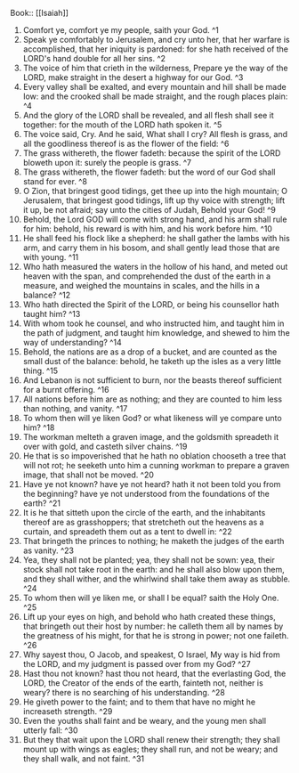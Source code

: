  Book:: [[Isaiah]]
 1. Comfort ye, comfort ye my people, saith your God. ^1
 2. Speak ye comfortably to Jerusalem, and cry unto her, that her warfare is accomplished, that her iniquity is pardoned: for she hath received of the LORD's hand double for all her sins. ^2
 3. The voice of him that crieth in the wilderness, Prepare ye the way of the LORD, make straight in the desert a highway for our God. ^3
 4. Every valley shall be exalted, and every mountain and hill shall be made low: and the crooked shall be made straight, and the rough places plain: ^4
 5. And the glory of the LORD shall be revealed, and all flesh shall see it together: for the mouth of the LORD hath spoken it. ^5
 6. The voice said, Cry. And he said, What shall I cry? All flesh is grass, and all the goodliness thereof is as the flower of the field: ^6
 7. The grass withereth, the flower fadeth: because the spirit of the LORD bloweth upon it: surely the people is grass. ^7
 8. The grass withereth, the flower fadeth: but the word of our God shall stand for ever. ^8
 9. O Zion, that bringest good tidings, get thee up into the high mountain; O Jerusalem, that bringest good tidings, lift up thy voice with strength; lift it up, be not afraid; say unto the cities of Judah, Behold your God! ^9
 10. Behold, the Lord GOD will come with strong hand, and his arm shall rule for him: behold, his reward is with him, and his work before him. ^10
 11. He shall feed his flock like a shepherd: he shall gather the lambs with his arm, and carry them in his bosom, and shall gently lead those that are with young. ^11
 12. Who hath measured the waters in the hollow of his hand, and meted out heaven with the span, and comprehended the dust of the earth in a measure, and weighed the mountains in scales, and the hills in a balance? ^12
 13. Who hath directed the Spirit of the LORD, or being his counsellor hath taught him? ^13
 14. With whom took he counsel, and who instructed him, and taught him in the path of judgment, and taught him knowledge, and shewed to him the way of understanding? ^14
 15. Behold, the nations are as a drop of a bucket, and are counted as the small dust of the balance: behold, he taketh up the isles as a very little thing. ^15
 16. And Lebanon is not sufficient to burn, nor the beasts thereof sufficient for a burnt offering. ^16
 17. All nations before him are as nothing; and they are counted to him less than nothing, and vanity. ^17
 18. To whom then will ye liken God? or what likeness will ye compare unto him? ^18
 19. The workman melteth a graven image, and the goldsmith spreadeth it over with gold, and casteth silver chains. ^19
 20. He that is so impoverished that he hath no oblation chooseth a tree that will not rot; he seeketh unto him a cunning workman to prepare a graven image, that shall not be moved. ^20
 21. Have ye not known? have ye not heard? hath it not been told you from the beginning? have ye not understood from the foundations of the earth? ^21
 22. It is he that sitteth upon the circle of the earth, and the inhabitants thereof are as grasshoppers; that stretcheth out the heavens as a curtain, and spreadeth them out as a tent to dwell in: ^22
 23. That bringeth the princes to nothing; he maketh the judges of the earth as vanity. ^23
 24. Yea, they shall not be planted; yea, they shall not be sown: yea, their stock shall not take root in the earth: and he shall also blow upon them, and they shall wither, and the whirlwind shall take them away as stubble. ^24
 25. To whom then will ye liken me, or shall I be equal? saith the Holy One. ^25
 26. Lift up your eyes on high, and behold who hath created these things, that bringeth out their host by number: he calleth them all by names by the greatness of his might, for that he is strong in power; not one faileth. ^26
 27. Why sayest thou, O Jacob, and speakest, O Israel, My way is hid from the LORD, and my judgment is passed over from my God? ^27
 28. Hast thou not known? hast thou not heard, that the everlasting God, the LORD, the Creator of the ends of the earth, fainteth not, neither is weary? there is no searching of his understanding. ^28
 29. He giveth power to the faint; and to them that have no might he increaseth strength. ^29
 30. Even the youths shall faint and be weary, and the young men shall utterly fall: ^30
 31. But they that wait upon the LORD shall renew their strength; they shall mount up with wings as eagles; they shall run, and not be weary; and they shall walk, and not faint. ^31
